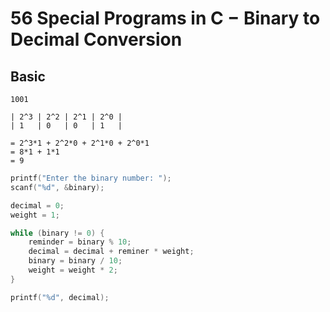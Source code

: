 # 56 Special Programs in C − Binary to Decimal Conversion

## Basic

```
1001

| 2^3 | 2^2 | 2^1 | 2^0 |
| 1   | 0   | 0   | 1   |

= 2^3*1 + 2^2*0 + 2^1*0 + 2^0*1
= 8*1 + 1*1
= 9
```

```c
printf("Enter the binary number: ");
scanf("%d", &binary);

decimal = 0;
weight = 1;

while (binary != 0) {
    reminder = binary % 10;
    decimal = decimal + reminer * weight;
    binary = binary / 10;
    weight = weight * 2;
}

printf("%d", decimal);
```
